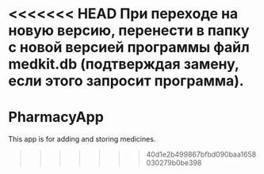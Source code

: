 <<<<<<< HEAD
При переходе на новую версию, перенести в папку с новой версией программы 
файл medkit.db (подтверждая замену, если этого запросит программа).
=======
# PharmacyApp
This app is for adding and storing medicines.
>>>>>>> 40d1e2b499867bfbd090baa1658030279b0be398
